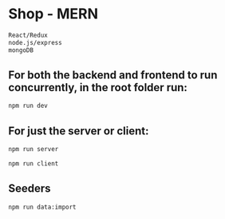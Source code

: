 # Shop - MERN
```bash
React/Redux
node.js/express
mongoDB
```

## For both the backend and frontend to run concurrently, in the root folder run:

```bash
npm run dev
```

## For just the server or client:

```bash
npm run server
```

```bash
npm run client
```

## Seeders

```bash
npm run data:import
```
